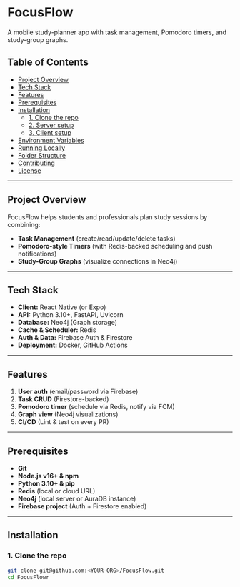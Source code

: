 # FocusFlow

A mobile study-planner app with task management, Pomodoro timers, and study-group graphs.

## Table of Contents

- [Project Overview](#project-overview)  
- [Tech Stack](#tech-stack)  
- [Features](#features)  
- [Prerequisites](#prerequisites)  
- [Installation](#installation)  
  - [1. Clone the repo](#1-clone-the-repo)  
  - [2. Server setup](#2-server-setup)  
  - [3. Client setup](#3-client-setup)  
- [Environment Variables](#environment-variables)  
- [Running Locally](#running-locally)  
- [Folder Structure](#folder-structure)  
- [Contributing](#contributing)  
- [License](#license)  

---

## Project Overview

FocusFlow helps students and professionals plan study sessions by combining:

- **Task Management** (create/read/update/delete tasks)  
- **Pomodoro-style Timers** (with Redis-backed scheduling and push notifications)  
- **Study-Group Graphs** (visualize connections in Neo4j)

---

## Tech Stack

- **Client:** React Native (or Expo)  
- **API:** Python 3.10+, FastAPI, Uvicorn  
- **Database:** Neo4j (Graph storage)  
- **Cache & Scheduler:** Redis  
- **Auth & Data:** Firebase Auth & Firestore  
- **Deployment:** Docker, GitHub Actions

---

## Features

1. **User auth** (email/password via Firebase)  
2. **Task CRUD** (Firestore-backed)  
3. **Pomodoro timer** (schedule via Redis, notify via FCM)  
4. **Graph view** (Neo4j visualizations)  
5. **CI/CD** (Lint & test on every PR)

---

## Prerequisites

- **Git**  
- **Node.js v16+ & npm**  
- **Python 3.10+ & pip**  
- **Redis** (local or cloud URL)  
- **Neo4j** (local server or AuraDB instance)  
- **Firebase project** (Auth + Firestore enabled)

---

## Installation

### 1. Clone the repo

```bash
git clone git@github.com:<YOUR-ORG>/FocusFlow.git
cd FocusFlowr
